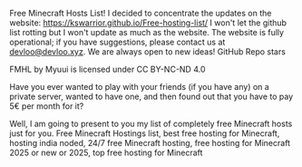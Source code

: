 Free Minecraft Hosts List!
I decided to concentrate the updates on the website: https://kswarrior.github.io/Free-hosting-list/ I won't let the github list rotting but I won't update as much as the website.
The website is fully operational; if you have suggestions, please contact us at devloo@devloo.xyz. We are always open to new ideas!
GitHub Repo stars

FMHL by Myuui is licensed under CC BY-NC-ND 4.0

Have you ever wanted to play with your friends (if you have any) on a private server, wanted to have one, and then found out that you have to pay 5€ per month for it?

Well, I am going to present to you my list of completely free Minecraft hosts just for you.
Free Minecraft Hostings list, best free hosting for Minecraft, hosting india noded, 24/7 free Minecraft hosting, free hosting for Minecraft 2025 or new or 2025, top free hosting for Minecraft
